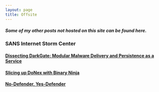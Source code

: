 ```yaml
---
layout: page
title: Offsite
---
```


##### Some of my other posts not hosted on this site can be found here.  

### SANS Internet Storm Center  

#### [Dissecting DarkGate: Modular Malware Delivery and Persistence as a Service](https://isc.sans.edu/diary/30700)  

#### [Slicing up DoNex with Binary Ninja](https://isc.sans.edu/diary/30812)  

#### [No-Defender, Yes-Defender](https://isc.sans.edu/diary/30980)  



